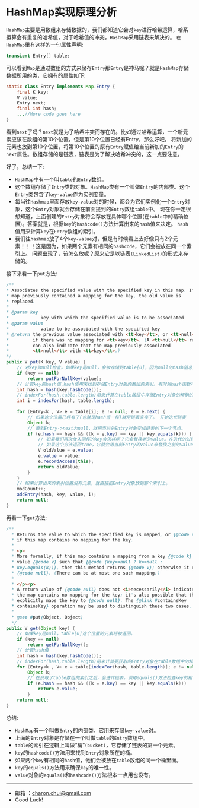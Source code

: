 HashMap实现原理分析
===

`HashMap`主要是用数组来存储数据的，我们都知道它会对`key`进行哈希运算，哈系运算会有重复的哈希值，对于哈希值的冲突，`HashMap`采用链表来解决的。
`在HashMap`里有这样的一句属性声明:   
```java
transient Entry[] table;
```
可以看到`Map`是通过数组的方式来储存`Entry`那`Entry`是神马呢？就是`HashMap`存储数据所用的类，它拥有的属性如下:   
```java
static class Entry implements Map.Entry {
	final K key;
	V value;
	Entry next;
	final int hash;
	...//More code goes here
}  
```
看到`next`了吗？`next`就是为了哈希冲突而存在的。比如通过哈希运算，一个新元素应该在数组的第10个位置，但是第10个位置已经有Entry，那么好吧，
将新加的元素也放到第10个位置，将第10个位置的原有`Entry`赋值给当前新加的`Entry`的`next`属性。数组存储的是链表，链表是为了解决哈希冲突的，这一点要注意。

好了，总结一下:       

- `HashMap`中有一个叫`table`的`Entry`数组。
- 这个数组存储了`Entry`类的对象。`HashMap`类有一个叫做`Entry`的内部类。这个`Entry`类包含了`key-value`作为实例变量。
- 每当往`Hashmap`里面存放`key-value`对的时候，都会为它们实例化一个`Entry`对象，这个`Entry`对象就会存储在前面提到的`Entry`数组`table`中。
现在你一定很想知道，上面创建的`Entry`对象将会存放在具体哪个位置(在`table`中的精确位置)。答案就是，根据`key`的`hashcode()`方法计算出来的`hash`值来决定。
`hash`值用来计算`key`在`Entry`数组的索引。
- 我们往`hashmap`放了4个`key-value`对，但是有时候看上去好像只有2个元素！！！这是因为，如果两个元素有相同的`hashcode`，它们会被放在同一个索引上。
问题出现了，该怎么放呢？原来它是以链表`(LinkedList)`的形式来存储的。

接下来看一下`put`方法:      
```java
/**
* Associates the specified value with the specified key in this map. If the
* map previously contained a mapping for the key, the old value is
* replaced.
*
* @param key
*            key with which the specified value is to be associated
* @param value
*            value to be associated with the specified key
* @return the previous value associated with <tt>key</tt>, or <tt>null</tt>
*         if there was no mapping for <tt>key</tt>. (A <tt>null</tt> return
*         can also indicate that the map previously associated
*         <tt>null</tt> with <tt>key</tt>.)
*/
public V put(K key, V value) {
    // 对key做null检查。如果key是null，会被存储到table[0]，因为null的hash值总是0。
	if (key == null)
		return putForNullKey(value);
	// 计算key的hash值,hash值用来找到存储Entry对象的数组的索引。有时候hash函数可能写的很不好，所以JDK的设计者添加了另一个叫做hash()的方法，它接收刚才计算的hash值作为参数	
	int hash = hash(key.hashCode());
	// indexFor(hash,table.length)用来计算在table数组中存储Entry对象的精确的索引
	int i = indexFor(hash, table.length);
	
	for (Entry<k , V> e = table[i]; e != null; e = e.next) {
	    // 如果这个位置已经有了(也就是hash值一样)就用链表来存了。 开始迭代链表
		Object k;
		// 直到Entry->next为null，就把当前的Entry对象变成链表的下一个节点。
		if (e.hash == hash && ((k = e.key) == key || key.equals(k))) {
		    // 如果我们再次放入同样的key会怎样呢？它会替换老的value。在迭代的过程中，会调用equals()方法来检查key的相等性(key.equals(k))，
			// 如果这个方法返回true，它就会用当前Entry的value来替换之前的value。
			V oldValue = e.value;
			e.value = value;
			e.recordAccess(this);
			return oldValue;
		}
	}
	// 如果计算出来的索引位置没有元素，就直接把Entry对象放到那个索引上。
	modCount++;
	addEntry(hash, key, value, i);
	return null;
}
```
再看一下`get`方法:　　　　
```java
/**
  * Returns the value to which the specified key is mapped, or {@code null}
  * if this map contains no mapping for the key.
  *
  * <p>
  * More formally, if this map contains a mapping from a key {@code k} to a
  * value {@code v} such that {@code (key==null ? k==null :
  * key.equals(k))}, then this method returns {@code v}; otherwise it returns
  * {@code null}. (There can be at most one such mapping.)
  *
  * </p><p>
  * A return value of {@code null} does not <i>necessarily</i> indicate that
  * the map contains no mapping for the key; it's also possible that the map
  * explicitly maps the key to {@code null}. The {@link #containsKey
  * containsKey} operation may be used to distinguish these two cases.
  *
  * @see #put(Object, Object)
  */
public V get(Object key) {
    // 如果key是null，table[0]这个位置的元素将被返回。
	if (key == null)
		return getForNullKey();
	// 计算hash值
	int hash = hash(key.hashCode());
	// indexFor(hash,table.length)用来计算要获取的Entry对象在table数组中的精确的位置，使用刚才计算的hash值。
	for (Entry<k , V> e = table[indexFor(hash, table.length)]; e != null; e = e.next) {
		Object k;
		// 在获取了table数组的索引之后，会迭代链表，调用equals()方法检查key的相等性，如果equals()方法返回true，get方法返回Entry对象的value，否则，返回null。
		if (e.hash == hash && ((k = e.key) == key || key.equals(k)))
    		return e.value;
		}
	return null;
}
```

总结:     

- `HashMap`有一个叫做`Entry`的内部类，它用来存储`key-value`对。
- 上面的`Entry`对象是存储在一个叫做`table`的`Entry`数组中。
- `table`的索引在逻辑上叫做“桶”`(bucket)`，它存储了链表的第一个元素。
- `key`的`hashcode()`方法用来找到`Entry`对象所在的桶。
- 如果两个`key`有相同的`hash`值，他们会被放在`table`数组的同一个桶里面。
- `key`的`equals()`方法用来确保`key`的唯一性。
- `value`对象的`equals()`和`hashcode()`方法根本一点用也没有。

---
- 邮箱 ：charon.chui@gmail.com  
- Good Luck! 

	

